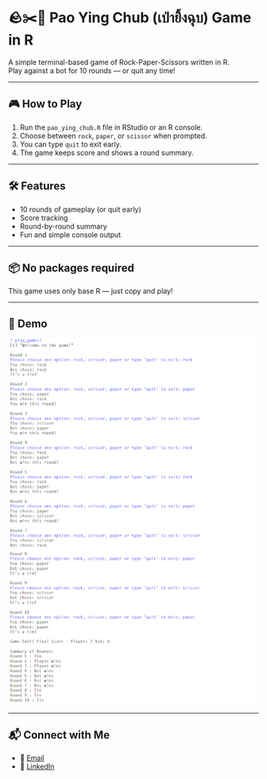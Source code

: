 # 🪨✂️📄 Pao Ying Chub (เป่ายิ้งฉุบ) Game in R
A simple terminal-based game of Rock-Paper-Scissors written in R.  
Play against a bot for 10 rounds — or quit any time!

---

## 🎮 How to Play

1. Run the `pao_ying_chub.R` file in RStudio or an R console.
2. Choose between `rock`, `paper`, or `scissor` when prompted.
3. You can type `quit` to exit early.
4. The game keeps score and shows a round summary.

---

## 🛠 Features

- 10 rounds of gameplay (or quit early)
- Score tracking
- Round-by-round summary
- Fun and simple console output

---

## 📦 No packages required

This game uses only base R — just copy and play!

---

## 📸 Demo 
![PAO_YING_CHUB](images/PAO_YING_CHUB.jpg)

---

## 📬 Connect with Me

- 📧 [Email](mailto:thodsaphol.cha@gmail.com)
- 💼 [LinkedIn](https://www.linkedin.com/in/thodsaphon-chamnansuek-318642355)   

